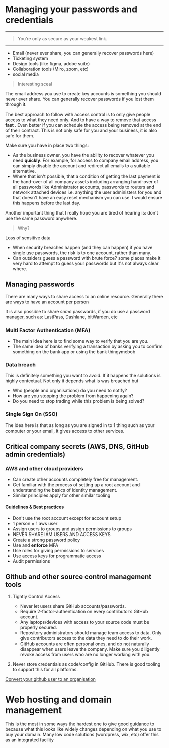 # Managing your passwords and credentials

***
>   You’re only as secure as your weakest link.
***
* Email (never ever share, you can generally recover passwords here)
* Ticketing system
* Design tools (like figma, adobe suite)
* Collaboration tools (Miro, zoom, etc)
* social media

> Interesting sceal

The email address you use to create  key accounts is something you should never ever share. You can generally recover passwords if you lost them through it.

The best approach to follow with access control is to only give people access to what they need only. And to have a way to remove that access **fast** . 
Even better if you can schedule the access being removed at the end of their contract. This is not only safe for you and your business, it is also safe for them.

Make sure you have in place two things:

* As the business owner, you have the ability to recover whatever you need  **quickly**. For example, for access to company email address, you can simply disable the account and redirect all emails to a suitable alternative.
* Where that isn't possible, that a condition of getting the last payment  is the hand-over of all company assets including arranging hand-over of all passwords like Administrator accounts, passwords to routers and network attached devices i.e. anything the user administers for you and that doesn't have an easy reset mechanism you can use. I would ensure this happens before the last day.


Another important thing that I really hope you are tired of hearing is: don't use the same password anywhere. 

> Why? 

Loss of sensitive data


* When security breaches happen (and they can happen) if you have single use passwords, the risk is to one account, rather than many.
* Can outsiders guess a password with brute force? some places make it very hard to attempt to guess your passwords but it's not always clear where.

## Managing passwords


There are many ways to share access to an online resource. Generally there are ways to have an account per person

It is also possible to share *some* passwords, if you do  use a password manager, such as: LastPass, Dashlane, bitWarden, etc


### Multi Factor Authentication (MFA)

* The main idea here is to find some way to verify that you are you. 
* The same idea of banks verifying a transaction by asking you to confirm something on the bank app or using the bank thingymebob

### Data breach

This is definitely something you want to avoid. If it happens the solutions is highly contextual. Not only it depends what is was breached but 

* Who (people and organisations) do you need to notify?
* How are you stopping the problem from happening again? 
* Do you need to stop trading while this problem is being solved?


### Single Sign On (SSO)

The idea here is that as long as you are signed in to 1 thing such as your computer or your email, it gives access to other services.

## Critical company secrets (AWS, DNS, GitHub admin credentials)

### AWS and other cloud providers

* Can create other accounts completely free for management.
* Get familiar with the process of setting up a root account and understanding the basics of identity management. 
* Similar principles apply for other similar tooling

#### Guidelines & Best practices

* Don't use the root account except for account setup
* 1 person = 1 aws  user
* Assign users to groups and assign permissions to groups
* NEVER SHARE IAM USERS AND ACCESS KEYS
* Create a strong password policy
* Use and **enforce** MFA 
* Use roles for giving permissions to services
* Use access keys for programmatic access 
* Audit permissions 


## Github and other source control management tools

1. Tightly Control Access

    * Never let users share GitHub accounts/passwords.
    * Require 2-factor-authentication on every contributor’s GitHub account.
    * Any laptops/devices with access to your source code must be properly secured.
    * Repository administrators should manage team access to data. Only give contributors access to the data they need to do their work.
    * GitHub accounts are often personal ones, and do not naturally disappear when users leave the company. Make sure you diligently revoke access from users who are no longer working with you.
2. Never store credentials as code/config in GitHub. There is good tooling to support this for all platforms.


[Convert your github user to an organisation](https://docs.github.com/en/account-and-profile/setting-up-and-managing-your-github-user-account/managing-user-account-settings/converting-a-user-into-an-organization)

# Web hosting and domain management

This is the most in some ways the hardest one to give good guidance to because what this looks like widely changes depending on what you use to buy your domain. 
Many low code solutions (wordpress, wix, etc) offer this as an integrated facility

